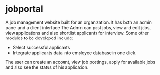 # jobportal
A job management website built for an organization. 
It has both an admin panel and a client interface
The Admin can post jobs, view and edit jobs, view applications and also shortlist applicants for interview.
Some other modules to be developed include:
 - Select successful applicants
 - Integrate applicants data into employee database in one click.

The user can create an account, view job postings, apply for available jobs and also see the status of his application.
